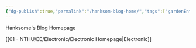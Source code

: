 ```yaml
---
{"dg-publish":true,"permalink":"/hanksom-blog-home/","tags":["gardenEntry"]}
---
```



Hanksome's Blog Homepage 

[[01 - NTHU/EE/Electronic/Electronic Homepage\|Electronic]]